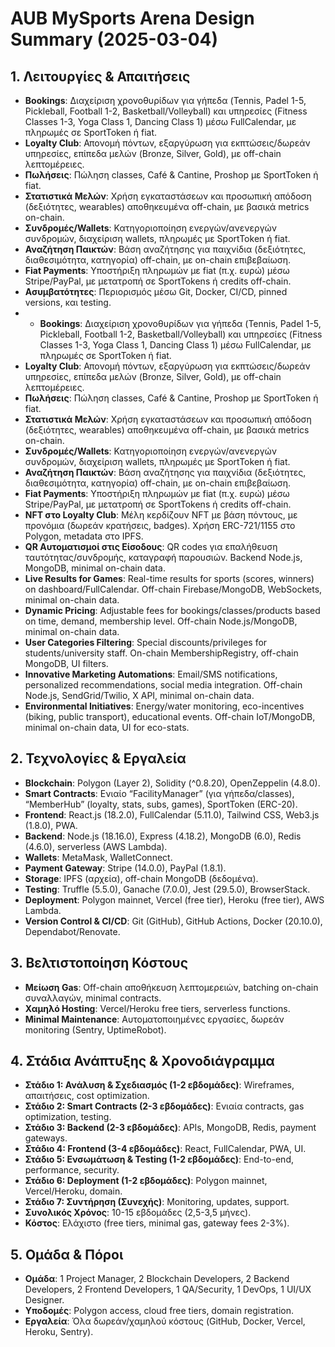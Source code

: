 ﻿# AUB MySports Arena Design Summary (2025-03-04)

## 1. Λειτουργίες & Απαιτήσεις
- **Bookings**: Διαχείριση χρονοθυρίδων για γήπεδα (Tennis, Padel 1-5, Pickleball, Football 1-2, Basketball/Volleyball) και υπηρεσίες (Fitness Classes 1-3, Yoga Class 1, Dancing Class 1) μέσω FullCalendar, με πληρωμές σε SportToken ή fiat.
- **Loyalty Club**: Απονομή πόντων, εξαργύρωση για εκπτώσεις/δωρεάν υπηρεσίες, επίπεδα μελών (Bronze, Silver, Gold), με off-chain λεπτομέρειες.
- **Πωλήσεις**: Πώληση classes, Café & Cantine, Proshop με SportToken ή fiat.
- **Στατιστικά Μελών**: Χρήση εγκαταστάσεων και προσωπική απόδοση (δεξιότητες, wearables) αποθηκευμένα off-chain, με βασικά metrics on-chain.
- **Συνδρομές/Wallets**: Κατηγοριοποίηση ενεργών/ανενεργών συνδρομών, διαχείριση wallets, πληρωμές με SportToken ή fiat.
- **Αναζήτηση Παικτών**: Βάση αναζήτησης για παιχνίδια (δεξιότητες, διαθεσιμότητα, κατηγορία) off-chain, με on-chain επιβεβαίωση.
- **Fiat Payments**: Υποστήριξη πληρωμών με fiat (π.χ. ευρώ) μέσω Stripe/PayPal, με μετατροπή σε SportTokens ή credits off-chain.
- **Ασυμβατότητες**: Περιορισμός μέσω Git, Docker, CI/CD, pinned versions, και testing.
- - **Bookings**: Διαχείριση χρονοθυρίδων για γήπεδα (Tennis, Padel 1-5, Pickleball, Football 1-2, Basketball/Volleyball) και υπηρεσίες (Fitness Classes 1-3, Yoga Class 1, Dancing Class 1) μέσω FullCalendar, με πληρωμές σε SportToken ή fiat.
- **Loyalty Club**: Απονομή πόντων, εξαργύρωση για εκπτώσεις/δωρεάν υπηρεσίες, επίπεδα μελών (Bronze, Silver, Gold), με off-chain λεπτομέρειες.
- **Πωλήσεις**: Πώληση classes, Café & Cantine, Proshop με SportToken ή fiat.
- **Στατιστικά Μελών**: Χρήση εγκαταστάσεων και προσωπική απόδοση (δεξιότητες, wearables) αποθηκευμένα off-chain, με βασικά metrics on-chain.
- **Συνδρομές/Wallets**: Κατηγοριοποίηση ενεργών/ανενεργών συνδρομών, διαχείριση wallets, πληρωμές με SportToken ή fiat.
- **Αναζήτηση Παικτών**: Βάση αναζήτησης για παιχνίδια (δεξιότητες, διαθεσιμότητα, κατηγορία) off-chain, με on-chain επιβεβαίωση.
- **Fiat Payments**: Υποστήριξη πληρωμών με fiat (π.χ. ευρώ) μέσω Stripe/PayPal, με μετατροπή σε SportTokens ή credits off-chain.
- **NFT στο Loyalty Club**: Μέλη κερδίζουν NFT με βάση πόντους, με προνόμια (δωρεάν κρατήσεις, badges). Χρήση ERC-721/1155 στο Polygon, metadata στο IPFS.
- **QR Αυτοματισμοί στις Είσοδους**: QR codes για επαλήθευση ταυτότητας/συνδρομής, καταγραφή παρουσιών. Backend Node.js, MongoDB, minimal on-chain data.
- **Live Results for Games**: Real-time results for sports (scores, winners) on dashboard/FullCalendar. Off-chain Firebase/MongoDB, WebSockets, minimal on-chain data.
- **Dynamic Pricing**: Adjustable fees for bookings/classes/products based on time, demand, membership level. Off-chain Node.js/MongoDB, minimal on-chain data.
- **User Categories Filtering**: Special discounts/privileges for students/university staff. On-chain MembershipRegistry, off-chain MongoDB, UI filters.
- **Innovative Marketing Automations**: Email/SMS notifications, personalized recommendations, social media integration. Off-chain Node.js, SendGrid/Twilio, X API, minimal on-chain data.
- **Environmental Initiatives**: Energy/water monitoring, eco-incentives (biking, public transport), educational events. Off-chain IoT/MongoDB, minimal on-chain data, UI for eco-stats.

## 2. Τεχνολογίες & Εργαλεία
- **Blockchain**: Polygon (Layer 2), Solidity (^0.8.20), OpenZeppelin (4.8.0).
- **Smart Contracts**: Ενιαίο “FacilityManager” (για γήπεδα/classes), “MemberHub” (loyalty, stats, subs, games), SportToken (ERC-20).
- **Frontend**: React.js (18.2.0), FullCalendar (5.11.0), Tailwind CSS, Web3.js (1.8.0), PWA.
- **Backend**: Node.js (18.16.0), Express (4.18.2), MongoDB (6.0), Redis (4.6.0), serverless (AWS Lambda).
- **Wallets**: MetaMask, WalletConnect.
- **Payment Gateway**: Stripe (14.0.0), PayPal (1.8.1).
- **Storage**: IPFS (αρχεία), off-chain MongoDB (δεδομένα).
- **Testing**: Truffle (5.5.0), Ganache (7.0.0), Jest (29.5.0), BrowserStack.
- **Deployment**: Polygon mainnet, Vercel (free tier), Heroku (free tier), AWS Lambda.
- **Version Control & CI/CD**: Git (GitHub), GitHub Actions, Docker (20.10.0), Dependabot/Renovate.

## 3. Βελτιστοποίηση Κόστους
- **Μείωση Gas**: Off-chain αποθήκευση λεπτομερειών, batching on-chain συναλλαγών, minimal contracts.
- **Χαμηλό Hosting**: Vercel/Heroku free tiers, serverless functions.
- **Minimal Maintenance**: Αυτοματοποιημένες εργασίες, δωρεάν monitoring (Sentry, UptimeRobot).

## 4. Στάδια Ανάπτυξης & Χρονοδιάγραμμα
- **Στάδιο 1: Ανάλυση & Σχεδιασμός (1-2 εβδομάδες)**: Wireframes, απαιτήσεις, cost optimization.
- **Στάδιο 2: Smart Contracts (2-3 εβδομάδες)**: Ενιαία contracts, gas optimization, testing.
- **Στάδιο 3: Backend (2-3 εβδομάδες)**: APIs, MongoDB, Redis, payment gateways.
- **Στάδιο 4: Frontend (3-4 εβδομάδες)**: React, FullCalendar, PWA, UI.
- **Στάδιο 5: Ενσωμάτωση & Testing (1-2 εβδομάδες)**: End-to-end, performance, security.
- **Στάδιο 6: Deployment (1-2 εβδομάδες)**: Polygon mainnet, Vercel/Heroku, domain.
- **Στάδιο 7: Συντήρηση (Συνεχής)**: Monitoring, updates, support.
- **Συνολικός Χρόνος**: 10-15 εβδομάδες (2,5-3,5 μήνες).
- **Κόστος**: Ελάχιστο (free tiers, minimal gas, gateway fees 2-3%).

## 5. Ομάδα & Πόροι
- **Ομάδα**: 1 Project Manager, 2 Blockchain Developers, 2 Backend Developers, 2 Frontend Developers, 1 QA/Security, 1 DevOps, 1 UI/UX Designer.
- **Υποδομές**: Polygon access, cloud free tiers, domain registration.
- **Εργαλεία**: Όλα δωρεάν/χαμηλού κόστους (GitHub, Docker, Vercel, Heroku, Sentry).
